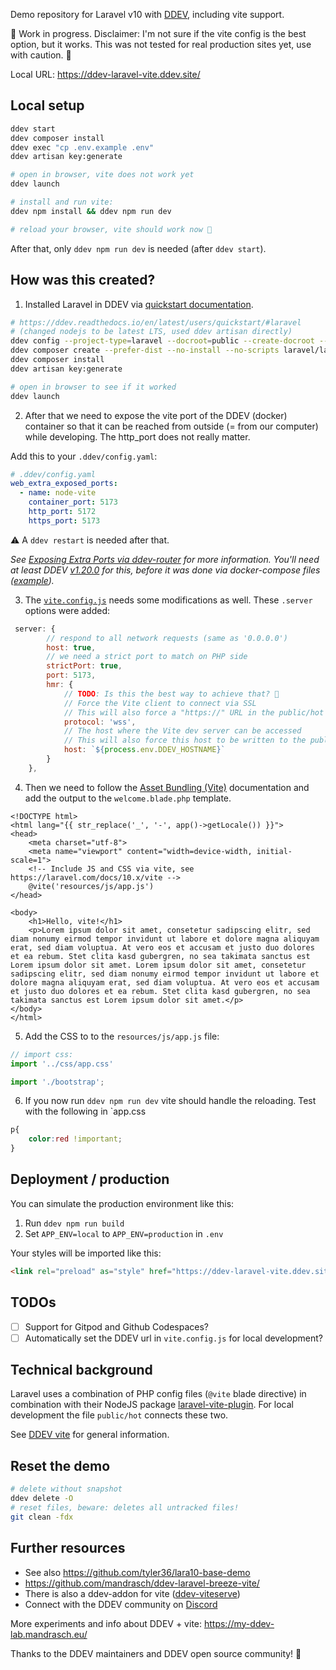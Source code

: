 Demo repository for Laravel v10 with [DDEV](https://ddev.com/), including vite support.

🚧 Work in progress. Disclaimer: I'm not sure if the vite config is the best option, but it works. This was not tested for real production sites yet, use with caution. 🚧

Local URL: https://ddev-laravel-vite.ddev.site/

## Local setup 

```bash
ddev start
ddev composer install
ddev exec "cp .env.example .env"
ddev artisan key:generate

# open in browser, vite does not work yet
ddev launch

# install and run vite:
ddev npm install && ddev npm run dev

# reload your browser, vite should work now 🥳
```

After that, only `ddev npm run dev` is needed (after `ddev start`). 

## How was this created?

1. Installed Laravel in DDEV via [quickstart documentation](https://ddev.readthedocs.io/en/latest/users/quickstart/#laravel).

```bash
# https://ddev.readthedocs.io/en/latest/users/quickstart/#laravel
# (changed nodejs to be latest LTS, used ddev artisan directly)
ddev config --project-type=laravel --docroot=public --create-docroot --php-version=8.1 --nodejs-version=18
ddev composer create --prefer-dist --no-install --no-scripts laravel/laravel -y
ddev composer install
ddev artisan key:generate

# open in browser to see if it worked
ddev launch
```

2. After that we need to expose the vite port of the DDEV (docker) container so that it can be reached from outside (= from our computer) while developing. The http_port does not really matter. 

Add this to your `.ddev/config.yaml`:

```yaml 
# .ddev/config.yaml
web_extra_exposed_ports:
  - name: node-vite
    container_port: 5173
    http_port: 5172
    https_port: 5173
```

⚠️  A `ddev restart` is needed after that.

_See [Exposing Extra Ports via ddev-router](https://ddev.readthedocs.io/en/latest/users/extend/customization-extendibility/#exposing-extra-ports-via-ddev-router) for more information. You'll need at least DDEV [v1.20.0](https://github.com/ddev/ddev/releases/tag/v1.20.0) for this, before it was done via docker-compose files ([example](https://github.com/torenware/ddev-viteserve/blob/master/docker-compose.viteserve.yaml))._

3. The [`vite.config.js`](https://github.com/mandrasch/ddev-laravel-vite/blob/main/vite.config.js) needs some modifications as well. These `.server` options were added:

```js
 server: {
        // respond to all network requests (same as '0.0.0.0')
        host: true,
        // we need a strict port to match on PHP side
        strictPort: true,
        port: 5173,
        hmr: {
            // TODO: Is this the best way to achieve that? 🤔
            // Force the Vite client to connect via SSL
            // This will also force a "https://" URL in the public/hot file
            protocol: 'wss',
            // The host where the Vite dev server can be accessed
            // This will also force this host to be written to the public/hot file
            host: `${process.env.DDEV_HOSTNAME}`
        }
    },
```

4. Then we need to follow the [Asset Bundling (Vite)](https://laravel.com/docs/10.x/vite#loading-your-scripts-and-styles) documentation and add the output to the `welcome.blade.php` template.

```blade
<!DOCTYPE html>
<html lang="{{ str_replace('_', '-', app()->getLocale()) }}">
<head>
    <meta charset="utf-8">
    <meta name="viewport" content="width=device-width, initial-scale=1">
    <!-- Include JS and CSS via vite, see https://laravel.com/docs/10.x/vite -->
    @vite('resources/js/app.js')
</head>

<body>
    <h1>Hello, vite!</h1>
    <p>Lorem ipsum dolor sit amet, consetetur sadipscing elitr, sed diam nonumy eirmod tempor invidunt ut labore et dolore magna aliquyam erat, sed diam voluptua. At vero eos et accusam et justo duo dolores et ea rebum. Stet clita kasd gubergren, no sea takimata sanctus est Lorem ipsum dolor sit amet. Lorem ipsum dolor sit amet, consetetur sadipscing elitr, sed diam nonumy eirmod tempor invidunt ut labore et dolore magna aliquyam erat, sed diam voluptua. At vero eos et accusam et justo duo dolores et ea rebum. Stet clita kasd gubergren, no sea takimata sanctus est Lorem ipsum dolor sit amet.</p>
</body>
</html>
```

5. Add the CSS to to the `resources/js/app.js` file:

```js
// import css:
import '../css/app.css'

import './bootstrap';
```

6. If you now run `ddev npm run dev` vite should handle the reloading. Test with the following in `app.css

```css
p{
    color:red !important;
}
```

## Deployment / production

You can simulate the production environment like this:

1. Run `ddev npm run build`
2. Set `APP_ENV=local` to `APP_ENV=production` in `.env`

Your styles will be imported like this:

```html
<link rel="preload" as="style" href="https://ddev-laravel-vite.ddev.site/build/assets/app-3845d7e3.css" />
```

## TODOs

- [ ] Support for Gitpod and Github Codespaces?
- [ ] Automatically set the DDEV url in `vite.config.js` for local development?

## Technical background

Laravel uses a combination of PHP config files (`@vite` blade directive) in combination with their NodeJS package [laravel-vite-plugin](https://www.npmjs.com/package/laravel-vite-plugin). For local development the file `public/hot` connects these two. 

See [DDEV vite](https://my-ddev-lab.mandrasch.eu/tutorials/nodejs-tools/vite.html) for general information.

## Reset the demo

```bash
# delete without snapshot
ddev delete -O
# reset files, beware: deletes all untracked files!
git clean -fdx
```

## Further resources

- See also https://github.com/tyler36/lara10-base-demo
- https://github.com/mandrasch/ddev-laravel-breeze-vite/
- There is also a ddev-addon for vite ([ddev-viteserve](https://github.com/torenware/ddev-viteserve))
- Connect with the DDEV community on [Discord](https://discord.gg/hCZFfAMc5k)

More experiments and info about DDEV + vite: https://my-ddev-lab.mandrasch.eu/

Thanks to the DDEV maintainers and DDEV open source community! 💚
